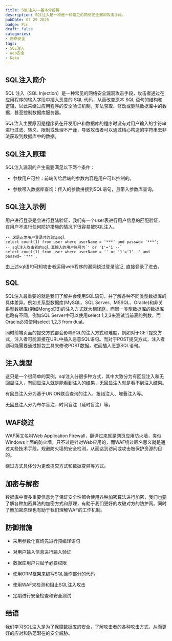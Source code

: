 ```yaml
---
title: SQL注入——基本介绍篇
description: SQL注入是一种是一种常见的网络安全漏洞攻击手段。
pubDate: 07 29 2025
badge: Pin
draft: false
categories:
- 网络安全
tags:
- SQL注入
- Web安全
- Kaku
---
```


## SQL注入简介

SQL 注入（SQL Injection）是一种常见的网络安全漏洞攻击手段，攻击者通过在应用程序的输入字段中插入恶意的 SQL 代码，从而改变原本 SQL 语句的结构和逻辑，以此来绕过应用程序的安全验证机制，非法获取、修改或删除数据库中的数据，甚至控制数据库服务器。

SQL注入主要原因是程序员在开发用户和数据库的程序时没有对用户输入的字符串进行过滤、转义、限制或处理不严谨，导致攻击者可以通过精心构造的字符串去非法获取到数据库中的数据。

## SQL注入原理

SQL注入漏洞的产生需要满足以下两个条件：

- 参数用户可控：前端传给后端的参数内容是用户可以控制的。

- 参数带入数据库查询：传入的参数拼接到SQL语句，且带入参数库查询。

## SQL注入示例

用户进行登录是会进行登陆验证，我们有一个user表进行用户信息的匹配验证，在用户不进行任何防护措施的情况下很容易被SQL注入。

```sql;
-- 这是正常用户登录时的验证sql
select count(1) from user where userName = '***' and passwd= '***';
-- sql注入攻击者的sql,其输入的用户账号为`' or '1'='1'--`
select count(1) from user where userName = '' or '1'='1'--' and passwd= '***';
```

由上述sql语句可知攻击者运用web程序的漏洞绕过登录验证, 直接登录了进去。

## SQL

SQL注入最重要的就是我们了解并会使用SQL语句，并了解各种不同类型数据库的具体差异。例如关系型数据库(MySQL、SQL Server、MSSQL、Oracle)和非关系型数据库(例如MongoDB)的注入方式就大相径庭。而同一类型数据库的数据库也略有不同，例如SQL Server中可以使用select 1,2,3来测试当前表的列数，而Oracle必须使用select 1,2,3 from dual。

同时前端页面的提交方式都会影响SQL的注入方式和难度，例如对于GET提交方式，注入者可能直接在URL中插入恶意SQL语句。而对于POST提交方式，注入者则可能需要通过抓包工具来修改POST数据，进而插入恶意SQL语句。

## 注入类型

这只是一个很简单的案例，sql注入分很多种方式，其中大致分为有回显注入和无回显注入，有回显注入就是能看到注入的结果，无回显注入就是看不到注入结果。

有回显注入分为基于UNION联合查询的注入、报错注入、堆叠注入等。

无回显注入分为布尔盲注、时间盲注（延时盲注）等。

## WAF绕过

WAF英文名叫Web Application Firewall，翻译过来就是网页应用防火墙，类似Windows上面的防火墙，只不过是针对Web应用的，而WAF绕过顾名思义就是通过某些技术手段，规避防火墙的安全检测，从而达到访问或攻击被保护资源的目的。

绕过方式具体分为更改提交方式和数据变异等方式。

## 加密与解密

数据库中很多重要信息为了保证安全性都会使用各种加密算法进行加密，我们也要了解各种加密算法的加密方式和原理，有助于我们更好的攻破对方的防护网。同时了解加密原理也有助于我们理解WAF的工作机制。

## 防御措施

- 采用参数化查询先进行预编译语句

- 对用户输入信息进行输入验证

- 数据库用户只赋予必要权限

- 使用ORM框架来编写SQL操作部分的代码

- 使用WAF来检测和阻止SQL注入攻击

- 定期进行安全检查和安全测试

## 结语

我们学习SQL注入是为了保障数据库的安全，了解攻击者的各种攻击方式，从而更好的应对和防范潜在的安全威胁。
